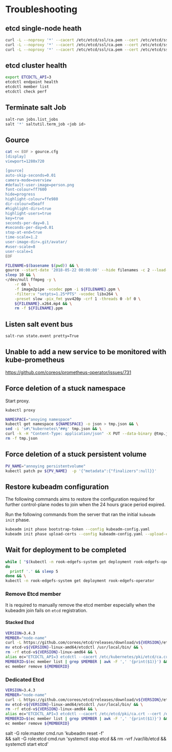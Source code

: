 # Troubleshooting


## etcd single-node heath

```bash
curl -L --noproxy '*' --cacert /etc/etcd/ssl/ca.pem --cert /etc/etcd/ssl/etcd.pem --key /etc/etcd/ssl/etcd-key.pem https://172.17.4.51:2379/health
curl -L --noproxy '*' --cacert /etc/etcd/ssl/ca.pem --cert /etc/etcd/ssl/etcd.pem --key /etc/etcd/ssl/etcd-key.pem https://172.17.4.52:2379/health
curl -L --noproxy '*' --cacert /etc/etcd/ssl/ca.pem --cert /etc/etcd/ssl/etcd.pem --key /etc/etcd/ssl/etcd-key.pem https://172.17.4.53:2379/health
```

## etcd cluster health

```bash
export ETCDCTL_API=3
etcdctl endpoint health
etcdctl member list
etcdctl check perf
```

## Terminate salt Job

```bash
salt-run jobs.list_jobs
salt '*' saltutil.term_job <job id>
```

## Gource

```bash
cat << EOF > gource.cfg
[display]
viewport=1280x720

[gource]
auto-skip-seconds=0.01
camera-mode=overview
#default-user-image=person.png
font-colour=ff7600
hide=progress
highlight-colour=ffe980
dir-colour=d5eaff
#highlight-dirs=true
highlight-users=true
key=true
seconds-per-day=0.1
#seconds-per-day=0.01
stop-at-end=true
time-scale=1.2
user-image-dir=.git/avatar/
#user-scale=8
user-scale=1
EOF

FILENAME=$(basename $(pwd)) && \
gource --start-date '2018-05-22 00:00:00' --hide filenames -c 2 --load-config gource.cfg --max-user-speed 100 -r 25 -o ${FILENAME}.ppm && \
sleep 10 && \
</dev/null ffmpeg -y \
    -r 60 \
    -f image2pipe -vcodec ppm -i ${FILENAME}.ppm \
    -filter:v "setpts=1.25*PTS" -vcodec libx264 \
    -preset slow -pix_fmt yuv420p -crf 1 -threads 0 -bf 0 \
    ${FILENAME}.x264.mp4 && \
    rm -f ${FILENAME}.ppm
```

## Listen salt event bus

```bash
salt-run state.event pretty=True
```


## Unable to add a new service to be monitored with kube-prometheus

https://github.com/coreos/prometheus-operator/issues/731


## Force deletion of a stuck namespace

Start proxy.

```bash
kubectl proxy
```

```bash
NAMESPACE="anoying namespace"
kubectl get namespace ${NAMESPACE} -o json > tmp.json && \
sed -i 's#\"kubernetes\"##g' tmp.json && \
curl -k -H "Content-Type: application/json" -X PUT --data-binary @tmp.json http://localhost:8001/api/v1/namespaces/${NAMESPACE}/finalize && \
rm -f tmp.json
```

## Force deletion of a stuck persistent volume

```bash
PV_NAME="annoying persistentvolume"
kubectl patch pv ${PV_NAME}  -p '{"metadata":{"finalizers":null}}'
```

## Restore kubeadm configuration

The following commands aims to restore the configuration required for further control-plane nodes to join when the 24 hours grace period expired.

Run the following commands from the server that ran the initial `kubeadm init` phase.

```bash
kubeadm init phase bootstrap-token --config kubeadm-config.yaml
kubeadm init phase upload-certs --config kubeadm-config.yaml --upload-certs
```


## Wait for deployment to be completed

```bash
while [ "$(kubectl -n rook-edgefs-system get deployment rook-edgefs-operator -o jsonpath='{.status.conditions[0].reason}')" != "MinimumReplicasAvailable" ]
do
  printf '.' && sleep 5
done && \
kubectl -n rook-edgefs-system get deployment rook-edgefs-operator
```


### Remove Etcd member

It is required to manually remove the etcd member especially when the kubeadm join fails on `etcd` registration.

#### Stacked Etcd

```bash
VERSION=3.4.3
MEMBER="node-name"
curl -L https://github.com/coreos/etcd/releases/download/v${VERSION}/etcd-v${VERSION}-linux-amd64.tar.gz | tar -xvzf - && \
mv etcd-v${VERSION}-linux-amd64/etcdctl /usr/local/bin/ && \
rm -rf etcd-v${VERSION}-linux-amd64 && \
alias ec="ETCDCTL_API=3 etcdctl --cacert /etc/kubernetes/pki/etcd/ca.crt --cert /etc/kubernetes/pki/etcd/server.crt --key /etc/kubernetes/pki/etcd/server.key" && \
MEMBERID=$(ec member list | grep $MEMBER | awk -F ',' '{print($1)}') && \
ec member remove ${MEMBERID}
```

### Dedicated Etcd

```bash
VERSION=3.4.3
MEMBER="node-name"
curl -L https://github.com/coreos/etcd/releases/download/v${VERSION}/etcd-v${VERSION}-linux-amd64.tar.gz | tar -xvzf - && \
mv etcd-v${VERSION}-linux-amd64/etcdctl /usr/local/bin/ && \
rm -rf etcd-v${VERSION}-linux-amd64 && \
alias ec="ETCDCTL_API=3 etcdctl --cacert /etc/etcd/pki/ca.crt --cert /etc/etcd/pki/etcdctl-etcd-client.crt --key /etc/etcd/pki/etcdctl-etcd-client.key" && \
MEMBERID=$(ec member list | grep $MEMBER | awk -F ',' '{print($1)}') && \
ec member remove ${MEMBERID}
```


salt -G role:master cmd.run 'kubeadm reset -f' \
&& salt -G role:etcd cmd.run 'systemctl stop etcd && rm -vrf /var/lib/etcd && systemctl start etcd'
